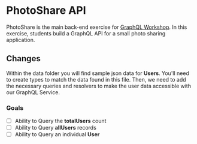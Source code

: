 # PhotoShare API

PhotoShare is the main back-end exercise for [GraphQL Workshop](https://www.graphqlworkshop.com). In this exercise, students build a GraphQL API for a small photo sharing application.

## Changes

Within the data folder you will find sample json data for **Users**. You'll need to create types to match the data found in this file. Then, we need to add the necessary queries and resolvers to make the user data accessible with our GraphQL Service.

### Goals

- [ ] Ability to Query the **totalUsers** count
- [ ] Ability to Query **allUsers** records
- [ ] Ability to Query an individual **User**
